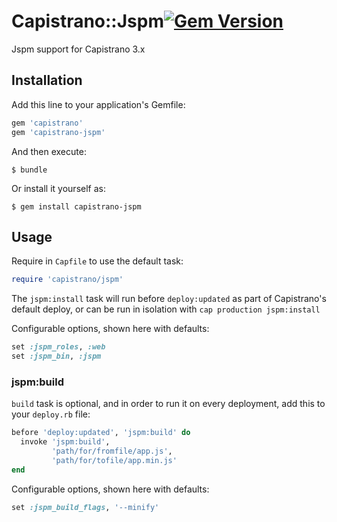 # Capistrano::Jspm[![Gem Version](https://badge.fury.io/rb/capistrano-jspm.svg)](https://badge.fury.io/rb/capistrano-jspm)

Jspm support for Capistrano 3.x

## Installation

Add this line to your application's Gemfile:

```ruby
gem 'capistrano'
gem 'capistrano-jspm'
```

And then execute:

    $ bundle

Or install it yourself as:

    $ gem install capistrano-jspm

## Usage

Require in `Capfile` to use the default task:

```ruby
require 'capistrano/jspm'
```

The `jspm:install` task will run before `deploy:updated` as part of Capistrano's default deploy,
or can be run in isolation with `cap production jspm:install`

Configurable options, shown here with defaults:

```ruby
set :jspm_roles, :web
set :jspm_bin, :jspm
```

### jspm:build

`build` task is optional, and in order to run it on every deployment, add this to your `deploy.rb` file:

```ruby
before 'deploy:updated', 'jspm:build' do
  invoke 'jspm:build',
         'path/for/fromfile/app.js',
         'path/for/tofile/app.min.js'
end
```

Configurable options, shown here with defaults:

```ruby
set :jspm_build_flags, '--minify'
```

